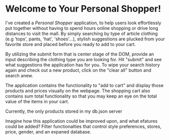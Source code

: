 # Welcome to Your Personal Shopper!

I've created a *Personal Shopper* application, to help users look effortlessly put together without having to spend hours online shopping or drive long distances to visit the mall. By simply searching by type of article clothing (e.g 'tops', pants, 'hat', 'shoes'...), stylish suggestions are plucked from your favorite store and placed before you ready to add to your cart.

By utilizing the submit form that is center stage of the DOM, provide an input describing the clothing type you are looking for. Hit "submit" and see what suggestions the application has for you. To wipe your search history again and check out a new product, click on the "clear all" button and search anew.

The application contains the functionality to "add to cart" and display those products and prices visually on the webpage. The shopping cart also contains sum total functionality so that you may keep an eye on the total value of the items in your cart.

Currently, the only products stored in my db.json server

Imagine how this application could be improved upon, and what efatures could be added? Filter functionalties that control style preferences, stores, price, gender, and an expaned database. 